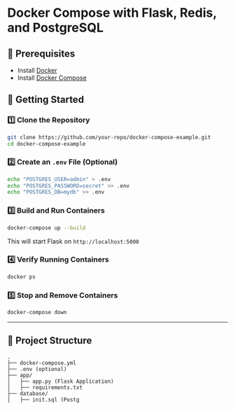 # Docker Compose with Flask, Redis, and PostgreSQL

## 📌 Prerequisites
- Install [Docker](https://docs.docker.com/get-docker/)
- Install [Docker Compose](https://docs.docker.com/compose/install/)

## 🚀 Getting Started
### 1️⃣ Clone the Repository
```sh
git clone https://github.com/your-repo/docker-compose-example.git
cd docker-compose-example
```

### 2️⃣ Create an `.env` File (Optional)
```sh
echo "POSTGRES_USER=admin" > .env
echo "POSTGRES_PASSWORD=secret" >> .env
echo "POSTGRES_DB=mydb" >> .env
```

### 3️⃣ Build and Run Containers
```sh
docker-compose up --build
```
This will start Flask on `http://localhost:5000`

### 4️⃣ Verify Running Containers
```sh
docker ps
```

### 5️⃣ Stop and Remove Containers
```sh
docker-compose down
```

---

## 📂 Project Structure
```
.
├── docker-compose.yml
├── .env (optional)
├── app/
│   ├── app.py (Flask Application)
│   ├── requirements.txt
├── database/
│   ├── init.sql (Postg
